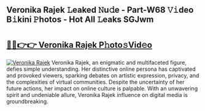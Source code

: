 ## Veronika Rajek 𝙻eaked 𝙽u𝚍e - Part-W68 𝚅𝚒deo B𝚒kini 𝙿hotos - Hot All 𝙻eaks SGJwm

# <h2><a href="http://ld58lg4.urlbe.top/?page=Veronika+Rajek">🔗🔗👉👉 Veronika Rajek P𝚑oto𝚜Vid𝚎o</a></h2>

[![Veronika Rajek](https://i.imgur.com/eBuTRDB.gif)](http://ld58lg4.urlbe.top/?page=Veronika+Rajek)
Veronika Rajek, an enigmatic and multifaceted figure, defies simple understanding. Her distinctive online persona has captivated and provoked viewers, sparking debates on artistic expression, privacy, and the complexities of virtual communities. Despite the uncertainty of her future actions, her impact on online culture is palpable. With an unwavering spirit and undeniable allure, Veronika Rajek influence on digital media is groundbreaking.

